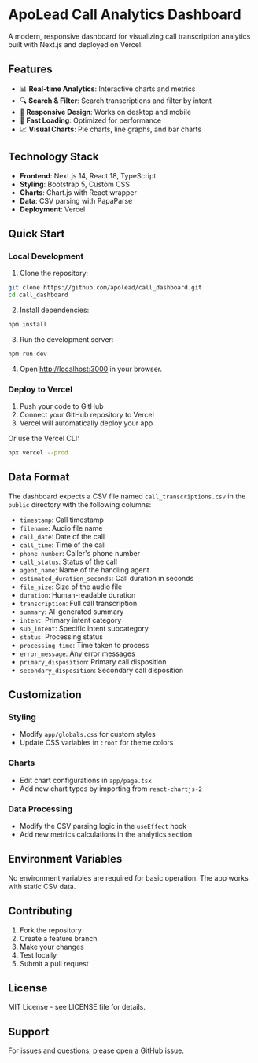 # ApoLead Call Analytics Dashboard

A modern, responsive dashboard for visualizing call transcription analytics built with Next.js and deployed on Vercel.

## Features

- 📊 **Real-time Analytics**: Interactive charts and metrics
- 🔍 **Search & Filter**: Search transcriptions and filter by intent
- 📱 **Responsive Design**: Works on desktop and mobile
- 🚀 **Fast Loading**: Optimized for performance
- 📈 **Visual Charts**: Pie charts, line graphs, and bar charts

## Technology Stack

- **Frontend**: Next.js 14, React 18, TypeScript
- **Styling**: Bootstrap 5, Custom CSS
- **Charts**: Chart.js with React wrapper
- **Data**: CSV parsing with PapaParse
- **Deployment**: Vercel

## Quick Start

### Local Development

1. Clone the repository:
```bash
git clone https://github.com/apolead/call_dashboard.git
cd call_dashboard
```

2. Install dependencies:
```bash
npm install
```

3. Run the development server:
```bash
npm run dev
```

4. Open [http://localhost:3000](http://localhost:3000) in your browser.

### Deploy to Vercel

1. Push your code to GitHub
2. Connect your GitHub repository to Vercel
3. Vercel will automatically deploy your app

Or use the Vercel CLI:
```bash
npx vercel --prod
```

## Data Format

The dashboard expects a CSV file named `call_transcriptions.csv` in the `public` directory with the following columns:

- `timestamp`: Call timestamp
- `filename`: Audio file name
- `call_date`: Date of the call
- `call_time`: Time of the call
- `phone_number`: Caller's phone number
- `call_status`: Status of the call
- `agent_name`: Name of the handling agent
- `estimated_duration_seconds`: Call duration in seconds
- `file_size`: Size of the audio file
- `duration`: Human-readable duration
- `transcription`: Full call transcription
- `summary`: AI-generated summary
- `intent`: Primary intent category
- `sub_intent`: Specific intent subcategory
- `status`: Processing status
- `processing_time`: Time taken to process
- `error_message`: Any error messages
- `primary_disposition`: Primary call disposition
- `secondary_disposition`: Secondary call disposition

## Customization

### Styling
- Modify `app/globals.css` for custom styles
- Update CSS variables in `:root` for theme colors

### Charts
- Edit chart configurations in `app/page.tsx`
- Add new chart types by importing from `react-chartjs-2`

### Data Processing
- Modify the CSV parsing logic in the `useEffect` hook
- Add new metrics calculations in the analytics section

## Environment Variables

No environment variables are required for basic operation. The app works with static CSV data.

## Contributing

1. Fork the repository
2. Create a feature branch
3. Make your changes
4. Test locally
5. Submit a pull request

## License

MIT License - see LICENSE file for details.

## Support

For issues and questions, please open a GitHub issue.